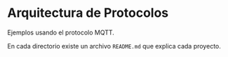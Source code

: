 # Arquitectura de Protocolos

Ejemplos usando el protocolo MQTT.

En cada directorio existe un archivo `README.md` que explica cada proyecto.